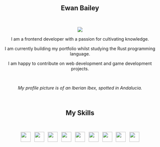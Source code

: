 <h2 align=center>Ewan Bailey</h2>
<br>
<p align=center>
<a href="https://github.com/DenverCoder1/readme-typing-svg">
<img src="https://readme-typing-svg.demolab.com/?lines=Web%20Developer;Game%20Developer;&#x1F49C%20Learning;&width=400&height=50&center=true&pause=1000&size=22&color=597CA2" /></a>
</p>

<p align=center>I am a frontend developer with a passion for cultivating knowledge.</p>
<p align=center>I am currently building my portfolio whilst studying the Rust programming language.</p>
<p align=center>I am happy to contribute on web development and game development projects.</p>
<br>
<p align=center><i>My profile picture is of an Iberian Ibex, spotted in Andalucia.</i></p>
<br>

<h2 align=center>My Skills</h2>
<br>
<p align=center>
<a href="https://developer.mozilla.org/en-US/docs/Glossary/JavaScript" title="JavaScript" style="text-decoration:none">
<img height="32" width="32" src="https://cdn.simpleicons.org/javascript"/>
</a>
&nbsp
<a href="https://www.typescriptlang.org/" title="TypeScript" style="text-decoration:none">
<img height="32" width="32" src="https://cdn.simpleicons.org/typescript"/>
</a>
&nbsp
<a href="https://developer.mozilla.org/en-US/docs/Glossary/HTML" title="HTML" style="text-decoration:none">
<img height="32" width="32" src="https://cdn.simpleicons.org/html5"/>
</a>
&nbsp
<a href="https://developer.mozilla.org/en-US/docs/Glossary/CSS" title="CSS" style="text-decoration:none">
<img height="32" width="32" src="https://cdn.simpleicons.org/css3"/>
</a>
&nbsp
<a href="https://react.dev/" title="React" style="text-decoration:none">
<img height="32" width="32" src="https://cdn.simpleicons.org/react"/>
</a>
&nbsp
<a href="https://redux.js.org/" title="Redux" style="text-decoration:none">
<img height="32" width="32" src="https://cdn.simpleicons.org/redux"/>
</a>
&nbsp
<a href="https://vuejs.org/" title="Vue" style="text-decoration:none">
<img height="32" width="32" src="https://cdn.simpleicons.org/vue.js"/>
</a>
&nbsp
<a href="https://vitejs.dev/" title="Vite" style="text-decoration:none">
<img height="32" width="32" src="https://cdn.simpleicons.org/vite"/>
</a>
&nbsp
<a href="https://www.rust-lang.org/" title="Rust" style="text-decoration:none">
<img height="32" width="32" src="https://cdn.simpleicons.org/rust/orange"/>
</a>
</p>
